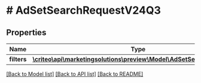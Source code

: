 # # AdSetSearchRequestV24Q3

## Properties

Name | Type | Description | Notes
------------ | ------------- | ------------- | -------------
**filters** | [**\criteo\api\marketingsolutions\preview\Model\AdSetSearchFilterV24Q3**](AdSetSearchFilterV24Q3.md) |  | [optional]

[[Back to Model list]](../../README.md#models) [[Back to API list]](../../README.md#endpoints) [[Back to README]](../../README.md)

